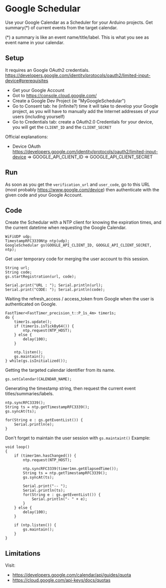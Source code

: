 # Google Schedular

Use your Google Calendar as a Scheduler for your Arduino projects.
Get summary(*) of current events from the target calendar. 

(*) a summary is like an event name/title/label. This is what you see as event name in your calendar. 


## Setup

It requires an Google OAuth2 credentials. 
https://developers.google.com/identity/protocols/oauth2/limited-input-device#prerequisites

- Get your Google Account
- Got to https://console.cloud.google.com/
- Create a Google Dev Project (ie "MyGoogleSchedular")
- Go to Consent tab: he (infinite?) time it will take to develop your Google project, as you will have to manually add the Internet addresses of your users (including yourself)
- Go to Credentials tab: create a OAuth2.0 Credentials for your device, you will get the `CLIENT_ID` and the `CLIENT_SECRET`

Official explanations: 
- Device OAuth
  https://developers.google.com/identity/protocols/oauth2/limited-input-device
  => GOOGLE_API_CLIENT_ID
  => GOOGLE_API_CLIENT_SECRET


## Run

As soon as you get the `verification_url` and `user_code`, go to this URL
(most probably https://www.google.com/device)
then authenticate with the given code and your Google Account. 


## Code

Create the Schedular with a NTP client for knowing the expiration times,
and the current datetime when requesting the Google Calendar. 

```
WiFiUDP udp;
TimestampRFC3339Ntp ntp(udp);
GoogleSchedular gs(GOOGLE_API_CLIENT_ID, GOOGLE_API_CLIENT_SECRET, ntp);
```

Get user temporary code for merging the user account to this session.
```
String url;
String code; 
gs.startRegistration(url, code);

Serial.print("URL : "); Serial.println(url);
Serial.print("CODE: "); Serial.println(code);
```

Waiting the refresh_access / access_token from Google when the user is authenticated on Google. 
```
FastTimer<FastTimer_precision_t::P_1s_4m> timer1s;
do {
    timer1s.update();
    if (timer1s.isTickBy64()) {
        ntp.request(NTP_HOST);
    } else {
        delay(100);
    }

    ntp.listen();
    gs.maintain();
} while(gs.isInitialized());
```

Getting the targeted calendar identifier from its name. 
```
gs.setCalendar(CALENDAR_NAME);
```

Generating the timestamp string, 
then request the current event titles/summaries/labels. 
```
ntp.syncRFC3339();
String ts = ntp.getTimestampRFC3339();
gs.syncAt(ts);

for(String e : gs.getEventList()) {
    Serial.println(e);
}
```

Don't forget to maintain the user session with `gs.maintaint()`
Example: 
```
void loop()
{
    if (timer1mn.hasChanged()) {
        ntp.request(NTP_HOST);

        ntp.syncRFC3339(timer1mn.getElapsedTime());
        String ts = ntp.getTimestampRFC3339();
        gs.syncAt(ts);

        Serial.print("-- ");
        Serial.println(ts);
        for(String e : gs.getEventList()) {
            Serial.println("- " + e);
        }
    } else {
        delay(100);
    }

    if (ntp.listen()) {
        gs.maintain();
    }
}
```


## Limitations

Visit: 
- https://developers.google.com/calendar/api/guides/quota
- https://cloud.google.com/api-keys/docs/quotas

